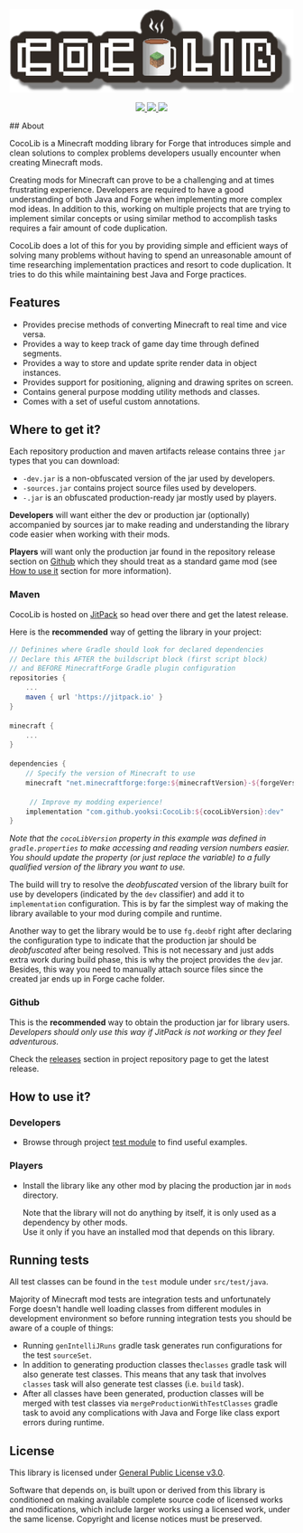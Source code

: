 <p align="center">
	<a href="https://gitmoji.carloscuesta.me">
		<img src="./assets/banner_white.png">
	</a>
</p>
<p align="center">
    <a href="https://jitpack.io/#yooksi/cocolib">
        <img src="https://jitpack.io/v/yooksi/CocoLib.svg">
    </a>
    <a href="https://www.gnu.org/licenses/">
        <img src="https://img.shields.io/github/license/yooksi/CocoLib">
    </a>
    <a href="https://discord.gg/dKY9xW">
        <img src="https://img.shields.io/discord/710517912485494794">
    </a>
</p>
## About

CocoLib is a Minecraft modding library for Forge that introduces simple and clean solutions to complex problems developers usually encounter when creating Minecraft mods.

Creating mods for Minecraft can prove to be a challenging and at times frustrating experience. Developers are required to have a good understanding of both Java and Forge when implementing more complex mod ideas. In addition to this, working on multiple projects that are trying to implement similar concepts or using similar method to accomplish tasks requires a fair amount of code duplication.

CocoLib does a lot of this for you by providing simple and efficient ways of solving many problems without having to spend an unreasonable amount of time researching implementation practices and resort to code duplication. It tries to do this while maintaining best Java and Forge practices.

## Features

- Provides precise methods of converting Minecraft to real time and vice versa.
- Provides a way to keep track of game day time through defined segments.
- Provides a way to store and update sprite render data in object instances.
- Provides support for positioning, aligning and drawing sprites on screen.
- Contains general purpose modding utility methods and classes.
- Comes with a set of useful custom annotations. 

## Where to get it?

Each repository production and maven artifacts release contains three `jar` types that you can download:

- `-dev.jar` is a non-obfuscated version of the jar used by developers.
- `-sources.jar` contains project source files used by developers.
- `-.jar` is an obfuscated production-ready jar mostly used by players. 

**Developers** will want either the dev or production jar (optionally) accompanied by sources jar to make reading and understanding the library code easier when working with their mods.

**Players** will want only the production jar found in the repository release section on [Github](#github) which they should treat as a standard game mod (see [How to use it](#players) section for more information).

### Maven

CocoLib is hosted on [JitPack](https://jitpack.io/#yooksi/CocoLib) so head over there and get the latest release.

Here is the **recommended** way of getting the library in your project:

```groovy
// Definines where Gradle should look for declared dependencies
// Declare this AFTER the buildscript block (first script block)
// and BEFORE MinecraftForge Gradle plugin configuration
repositories {
    ...
    maven { url 'https://jitpack.io' }
}

minecraft {
    ...
}

dependencies {
    // Specify the version of Minecraft to use
    minecraft "net.minecraftforge:forge:${minecraftVersion}-${forgeVersion}"
    
     // Improve my modding experience!
    implementation "com.github.yooksi:CocoLib:${cocoLibVersion}:dev"
}
```

*Note that the `cocoLibVersion` property in this example was defined in `gradle.properties` to make accessing and reading version numbers easier. You should update the property (or just replace the variable) to a fully qualified version of the library you want to use.*

The build will try to resolve the *deobfuscated* version of the library built for use by developers (indicated by the `dev` classifier) and add it to `implementation` configuration. This is by far the simplest way of making the library available to your mod during compile and runtime. 

Another way to get the library would be to use `fg.deobf` right after declaring the configuration type to indicate that the production jar should be *deobfuscated* after being resolved. This is not necessary and just adds extra work during build phase, this is why the project provides the `dev` jar. Besides, this way you need to manually attach source files since the created jar ends up in Forge cache folder.  

### Github

This is the **recommended** way to obtain the production jar for library users.  
*Developers should only use this way if JitPack is not working or they feel adventurous.*

Check the [releases](https://github.com/yooksi/CocoLib/releases) section in project repository page to get the latest release. 

 ## How to use it?

### Developers

- Browse through project [test module](https://github.com/yooksi/CocoLib/tree/master/src/test/java/io/yooksi/cocolib) to find useful examples.

### Players

- Install the library like any other mod by placing the production jar in `mods` directory. 

  Note that the library will not do anything by itself, it is only used as a dependency by other mods.  
  Use it only if you have an installed mod that depends on this library.

## Running tests

All test classes can be found in the `test` module under `src/test/java`. 


Majority of Minecraft mod tests are integration tests and unfortunately Forge doesn't handle well loading classes from different modules in development environment so before running integration tests you should be aware of a couple of things:

- Running `genIntelliJRuns` gradle task generates run configurations for the test `sourceSet`.
- In addition to generating production classes the`classes` gradle task will also generate test classes. This means that any task that involves `classes` task will also generate test classes (i.e. `build` task).
- After all classes have been generated, production classes will be merged with test classes via `mergeProductionWithTestClasses` gradle task to avoid any complications with Java and Forge like class export errors during runtime.

## License

This library is licensed under [General Public License v3.0](https://www.gnu.org/licenses).

Software that depends on, is built upon or derived from this library is conditioned on making available complete source code of licensed works and modifications, which include larger works using a licensed  work, under the same license. Copyright and license notices must be preserved.